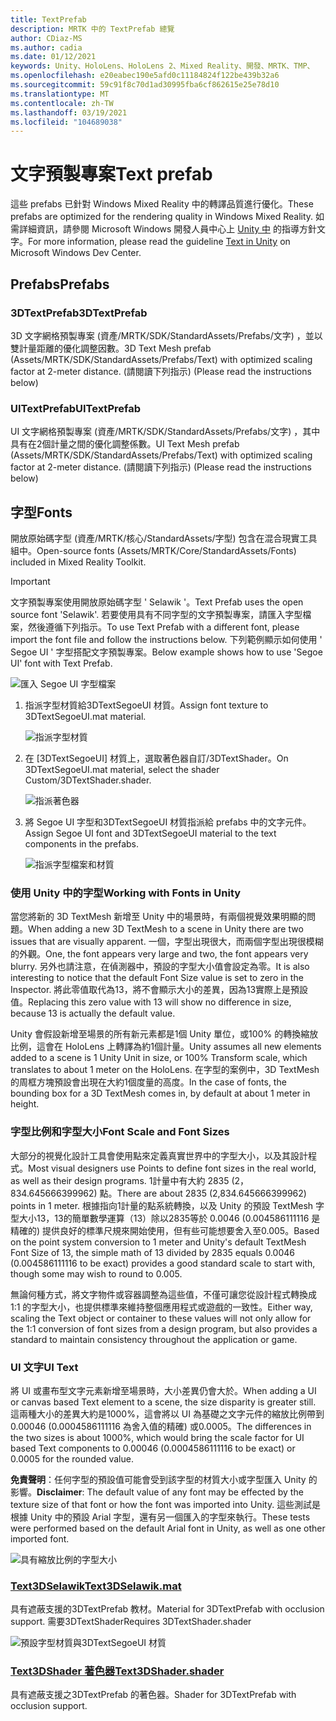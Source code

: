 ```yaml
---
title: TextPrefab
description: MRTK 中的 TextPrefab 總覽
author: CDiaz-MS
ms.author: cadia
ms.date: 01/12/2021
keywords: Unity、HoloLens、HoloLens 2、Mixed Reality、開發、MRTK、TMP、
ms.openlocfilehash: e20eabec190e5afd0c11184824f122be439b32a6
ms.sourcegitcommit: 59c91f8c70d1ad30995fba6cf862615e25e78d10
ms.translationtype: MT
ms.contentlocale: zh-TW
ms.lasthandoff: 03/19/2021
ms.locfileid: "104689038"
---
```

# <a name="text-prefab"></a><span data-ttu-id="67e5e-104">文字預製專案</span><span class="sxs-lookup"><span data-stu-id="67e5e-104">Text prefab</span></span>

<span data-ttu-id="67e5e-105">這些 prefabs 已針對 Windows Mixed Reality 中的轉譯品質進行優化。</span><span class="sxs-lookup"><span data-stu-id="67e5e-105">These prefabs are optimized for the rendering quality in Windows Mixed Reality.</span></span> <span data-ttu-id="67e5e-106">如需詳細資訊，請參閱 Microsoft Windows 開發人員中心上 [Unity 中](https://docs.microsoft.com/windows/mixed-reality/text-in-unity) 的指導方針文字。</span><span class="sxs-lookup"><span data-stu-id="67e5e-106">For more information, please read the guideline [Text in Unity](https://docs.microsoft.com/windows/mixed-reality/text-in-unity) on Microsoft Windows Dev Center.</span></span>

## <a name="prefabs"></a><span data-ttu-id="67e5e-107">Prefabs</span><span class="sxs-lookup"><span data-stu-id="67e5e-107">Prefabs</span></span>

### <a name="3dtextprefab"></a><span data-ttu-id="67e5e-108">3DTextPrefab</span><span class="sxs-lookup"><span data-stu-id="67e5e-108">3DTextPrefab</span></span>

<span data-ttu-id="67e5e-109">3D 文字網格預製專案 (資產/MRTK/SDK/StandardAssets/Prefabs/文字) ，並以雙計量距離的優化調整因數。</span><span class="sxs-lookup"><span data-stu-id="67e5e-109">3D Text Mesh prefab (Assets/MRTK/SDK/StandardAssets/Prefabs/Text) with optimized scaling factor at 2-meter distance.</span></span> <span data-ttu-id="67e5e-110"> (請閱讀下列指示) </span><span class="sxs-lookup"><span data-stu-id="67e5e-110">(Please read the instructions below)</span></span>

### <a name="uitextprefab"></a><span data-ttu-id="67e5e-111">UITextPrefab</span><span class="sxs-lookup"><span data-stu-id="67e5e-111">UITextPrefab</span></span>

<span data-ttu-id="67e5e-112">UI 文字網格預製專案 (資產/MRTK/SDK/StandardAssets/Prefabs/文字) ，其中具有在2個計量之間的優化調整係數。</span><span class="sxs-lookup"><span data-stu-id="67e5e-112">UI Text Mesh prefab (Assets/MRTK/SDK/StandardAssets/Prefabs/Text) with optimized scaling factor at 2-meter distance.</span></span> <span data-ttu-id="67e5e-113"> (請閱讀下列指示) </span><span class="sxs-lookup"><span data-stu-id="67e5e-113">(Please read the instructions below)</span></span>

## <a name="fonts"></a><span data-ttu-id="67e5e-114">字型</span><span class="sxs-lookup"><span data-stu-id="67e5e-114">Fonts</span></span>

<span data-ttu-id="67e5e-115">開放原始碼字型 (資產/MRTK/核心/StandardAssets/字型) 包含在混合現實工具組中。</span><span class="sxs-lookup"><span data-stu-id="67e5e-115">Open-source fonts (Assets/MRTK/Core/StandardAssets/Fonts) included in Mixed Reality Toolkit.</span></span>

> [!IMPORTANT]
> <span data-ttu-id="67e5e-116">文字預製專案使用開放原始碼字型 ' Selawik '。</span><span class="sxs-lookup"><span data-stu-id="67e5e-116">Text Prefab uses the open source font 'Selawik'.</span></span> <span data-ttu-id="67e5e-117">若要使用具有不同字型的文字預製專案，請匯入字型檔案，然後遵循下列指示。</span><span class="sxs-lookup"><span data-stu-id="67e5e-117">To use Text Prefab with a different font, please import the font file and follow the instructions below.</span></span> <span data-ttu-id="67e5e-118">下列範例顯示如何使用 ' Segoe UI ' 字型搭配文字預製專案。</span><span class="sxs-lookup"><span data-stu-id="67e5e-118">Below example shows how to use 'Segoe UI' font with Text Prefab.</span></span>

![匯入 Segoe UI 字型檔案](../images/text-prefab/TextPrefabInstructions01.png)

1. <span data-ttu-id="67e5e-120">指派字型材質給3DTextSegoeUI 材質。</span><span class="sxs-lookup"><span data-stu-id="67e5e-120">Assign font texture to 3DTextSegoeUI.mat material.</span></span>

    ![指派字型材質](../images/text-prefab/TextPrefabInstructions02.png)

1. <span data-ttu-id="67e5e-122">在 [3DTextSegoeUI] 材質上，選取著色器自訂/3DTextShader。</span><span class="sxs-lookup"><span data-stu-id="67e5e-122">On 3DTextSegoeUI.mat material, select the shader Custom/3DTextShader.shader.</span></span>

    ![指派著色器](../images/text-prefab/TextPrefabInstructions03.png)

1. <span data-ttu-id="67e5e-124">將 Segoe UI 字型和3DTextSegoeUI 材質指派給 prefabs 中的文字元件。</span><span class="sxs-lookup"><span data-stu-id="67e5e-124">Assign Segoe UI font and 3DTextSegoeUI material to the text components in the prefabs.</span></span>

    ![指派字型檔案和材質](../images/text-prefab/TextPrefabInstructions04.png)

### <a name="working-with-fonts-in-unity"></a><span data-ttu-id="67e5e-126">使用 Unity 中的字型</span><span class="sxs-lookup"><span data-stu-id="67e5e-126">Working with Fonts in Unity</span></span>

<span data-ttu-id="67e5e-127">當您將新的 3D TextMesh 新增至 Unity 中的場景時，有兩個視覺效果明顯的問題。</span><span class="sxs-lookup"><span data-stu-id="67e5e-127">When adding a new 3D TextMesh to a scene in Unity there are two issues that are visually apparent.</span></span> <span data-ttu-id="67e5e-128">一個，字型出現很大，而兩個字型出現很模糊的外觀。</span><span class="sxs-lookup"><span data-stu-id="67e5e-128">One, the font appears very large and two, the font appears very blurry.</span></span> <span data-ttu-id="67e5e-129">另外也請注意，在偵測器中，預設的字型大小值會設定為零。</span><span class="sxs-lookup"><span data-stu-id="67e5e-129">It is also interesting to notice that the default Font Size value is set to zero in the Inspector.</span></span> <span data-ttu-id="67e5e-130">將此零值取代為13，將不會顯示大小的差異，因為13實際上是預設值。</span><span class="sxs-lookup"><span data-stu-id="67e5e-130">Replacing this zero value with 13 will show no difference in size, because 13 is actually the default value.</span></span>

<span data-ttu-id="67e5e-131">Unity 會假設新增至場景的所有新元素都是1個 Unity 單位，或100% 的轉換縮放比例，這會在 HoloLens 上轉譯為約1個計量。</span><span class="sxs-lookup"><span data-stu-id="67e5e-131">Unity assumes all new elements added to a scene is 1 Unity Unit in size, or 100%  Transform scale, which translates to about 1 meter on the HoloLens.</span></span> <span data-ttu-id="67e5e-132">在字型的案例中，3D TextMesh 的周框方塊預設會出現在大約1個度量的高度。</span><span class="sxs-lookup"><span data-stu-id="67e5e-132">In the case of fonts, the bounding box for a 3D TextMesh comes in, by default at about 1 meter in height.</span></span>

### <a name="font-scale-and-font-sizes"></a><span data-ttu-id="67e5e-133">字型比例和字型大小</span><span class="sxs-lookup"><span data-stu-id="67e5e-133">Font Scale and Font Sizes</span></span>

<span data-ttu-id="67e5e-134">大部分的視覺化設計工具會使用點來定義真實世界中的字型大小，以及其設計程式。</span><span class="sxs-lookup"><span data-stu-id="67e5e-134">Most visual designers use Points to define font sizes in the real world, as well as their design programs.</span></span> <span data-ttu-id="67e5e-135">1計量中有大約 2835 (2，834.645666399962) 點。</span><span class="sxs-lookup"><span data-stu-id="67e5e-135">There are about 2835 (2,834.645666399962) points in 1 meter.</span></span> <span data-ttu-id="67e5e-136">根據指向1計量的點系統轉換，以及 Unity 的預設 TextMesh 字型大小13，13的簡單數學運算（13）除以2835等於 0.0046 (0.004586111116 是精確的) 提供良好的標準尺規來開始使用，但有些可能想要舍入至0.005。</span><span class="sxs-lookup"><span data-stu-id="67e5e-136">Based on the point system conversion to 1 meter and Unity's default TextMesh Font Size of 13, the simple math of 13 divided by 2835 equals 0.0046 (0.004586111116 to be exact) provides a good standard scale to start with, though some may wish to round to 0.005.</span></span>

<span data-ttu-id="67e5e-137">無論何種方式，將文字物件或容器調整為這些值，不僅可讓您從設計程式轉換成1:1 的字型大小，也提供標準來維持整個應用程式或遊戲的一致性。</span><span class="sxs-lookup"><span data-stu-id="67e5e-137">Either way, scaling the Text object or container to these values will not only allow for the 1:1 conversion of font sizes from a design program, but also provides a standard to maintain consistency throughout the application or game.</span></span>

### <a name="ui-text"></a><span data-ttu-id="67e5e-138">UI 文字</span><span class="sxs-lookup"><span data-stu-id="67e5e-138">UI Text</span></span>

<span data-ttu-id="67e5e-139">將 UI 或畫布型文字元素新增至場景時，大小差異仍會大於。</span><span class="sxs-lookup"><span data-stu-id="67e5e-139">When adding a UI or canvas based Text element to a scene, the size disparity is greater still.</span></span> <span data-ttu-id="67e5e-140">這兩種大小的差異大約是1000%，這會將以 UI 為基礎之文字元件的縮放比例帶到 0.00046 (0.0004586111116 為舍入值的精確) 或0.0005。</span><span class="sxs-lookup"><span data-stu-id="67e5e-140">The differences in the two sizes is about 1000%, which would bring the scale factor for UI based Text components to 0.00046 (0.0004586111116 to be exact) or 0.0005 for the rounded value.</span></span>

<span data-ttu-id="67e5e-141">**免責聲明**：任何字型的預設值可能會受到該字型的材質大小或字型匯入 Unity 的影響。</span><span class="sxs-lookup"><span data-stu-id="67e5e-141">**Disclaimer**: The default value of any font may be effected by the texture size of that font or how the font was imported into Unity.</span></span> <span data-ttu-id="67e5e-142">這些測試是根據 Unity 中的預設 Arial 字型，還有另一個匯入的字型來執行。</span><span class="sxs-lookup"><span data-stu-id="67e5e-142">These tests were performed based on the default Arial font in Unity, as well as one other imported font.</span></span>

![具有縮放比例的字型大小](../images/text-prefab/TextPrefabInstructions07.png)

### <a name="text3dselawikmat"></a>[<span data-ttu-id="67e5e-144">Text3DSelawik</span><span class="sxs-lookup"><span data-stu-id="67e5e-144">Text3DSelawik.mat</span></span>](https://github.com/microsoft/MixedRealityToolkit-Unity/blob/mrtk_development/Assets/MRTK/StandardAssets/Materials/)

<span data-ttu-id="67e5e-145">具有遮蔽支援的3DTextPrefab 教材。</span><span class="sxs-lookup"><span data-stu-id="67e5e-145">Material for 3DTextPrefab with occlusion support.</span></span> <span data-ttu-id="67e5e-146">需要3DTextShader</span><span class="sxs-lookup"><span data-stu-id="67e5e-146">Requires 3DTextShader.shader</span></span>

![預設字型材質與3DTextSegoeUI 材質](../images/text-prefab/TextPrefabInstructions06.png)

### <a name="text3dshadershader"></a>[<span data-ttu-id="67e5e-148">Text3DShader 著色器</span><span class="sxs-lookup"><span data-stu-id="67e5e-148">Text3DShader.shader</span></span>](https://github.com/microsoft/MixedRealityToolkit-Unity/tree/mrtk_development/Assets/MRTK/StandardAssets/Shaders)

<span data-ttu-id="67e5e-149">具有遮蔽支援之3DTextPrefab 的著色器。</span><span class="sxs-lookup"><span data-stu-id="67e5e-149">Shader for 3DTextPrefab with occlusion support.</span></span>
